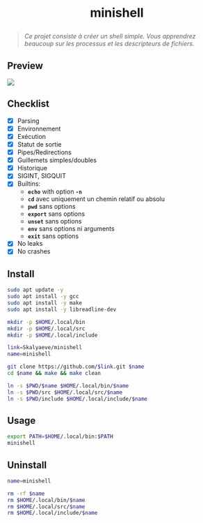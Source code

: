 # <p align="center">minishell</p>
> *Ce projet consiste à créer un shell simple. Vous apprendrez beaucoup sur les processus et les descripteurs de fichiers.*

## Preview
![](https://github.com/Skalyaeve/images-1/blob/main/screenshot/minishell.gif)

## Checklist
- [x] Parsing
- [x] Environnement
- [x] Exécution
- [x] Statut de sortie
- [x] Pipes/Redirections
- [x] Guillemets simples/doubles
- [x] Historique
- [x] SIGINT, SIGQUIT
- [x] Builtins:
    * **`echo`** with option **`-n`**
    * **`cd`** avec uniquement un chemin relatif ou absolu
    * **`pwd`** sans options
    * **`export`** sans options
    * **`unset`** sans options
    * **`env`** sans options ni arguments
    * **`exit`** sans options
- [x] No leaks
- [x] No crashes

## Install
```bash
sudo apt update -y
sudo apt install -y gcc
sudo apt install -y make
sudo apt install -y libreadline-dev
```
```bash
mkdir -p $HOME/.local/bin
mkdir -p $HOME/.local/src
mkdir -p $HOME/.local/include
```
```bash
link=Skalyaeve/minishell
name=minishell

git clone https://github.com/$link.git $name
cd $name && make && make clean

ln -s $PWD/$name $HOME/.local/bin/$name
ln -s $PWD/src $HOME/.local/src/$name
ln -s $PWD/include $HOME/.local/include/$name
```

## Usage
```bash
export PATH=$HOME/.local/bin:$PATH
minishell
```

## Uninstall
```bash
name=minishell

rm -rf $name
rm $HOME/.local/bin/$name
rm $HOME/.local/src/$name
rm $HOME/.local/include/$name
```

